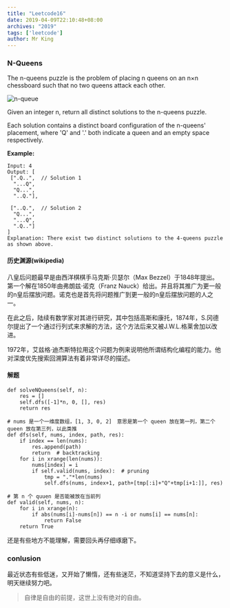 ```yaml
---
title: "Leetcode16"
date: 2019-04-09T22:10:48+08:00
archives: "2019"
tags: ['leetcode']
author: Mr King
---
```


### N-Queens

The n-queens puzzle is the problem of placing n queens on an n×n chessboard such that no two queens attack each other.

![n-queue](https://assets.leetcode.com/uploads/2018/10/12/8-queens.png)

Given an integer n, return all distinct solutions to the n-queens puzzle.

Each solution contains a distinct board configuration of the n-queens' placement, where 'Q' and '.' both indicate a queen and an empty space respectively.

**Example:**

```
Input: 4
Output: [
 [".Q..",  // Solution 1
  "...Q",
  "Q...",
  "..Q."],

 ["..Q.",  // Solution 2
  "Q...",
  "...Q",
  ".Q.."]
]
Explanation: There exist two distinct solutions to the 4-queens puzzle as shown above.
```

#### 历史渊源(wikipedia)

八皇后问题最早是由西洋棋棋手马克斯·贝瑟尔（Max Bezzel）于1848年提出。第一个解在1850年由弗朗兹·诺克（Franz Nauck）给出。并且将其推广为更一般的n皇后摆放问题。诺克也是首先将问题推广到更一般的n皇后摆放问题的人之一。

在此之后，陆续有数学家对其进行研究，其中包括高斯和康托，1874年，S.冈德尔提出了一个通过行列式来求解的方法，这个方法后来又被J.W.L.格莱舍加以改进。

1972年，艾兹格·迪杰斯特拉用这个问题为例来说明他所谓结构化编程的能力。他对深度优先搜索回溯算法有着非常详尽的描述。

#### 解题


```
def solveNQueens(self, n):
    res = []
    self.dfs([-1]*n, 0, [], res)
    return res
 
# nums 是一个一维度数组，[1, 3, 0, 2]　意思是第一个 queen 放在第一列，第二个 queen 放在第三列，以此类推
def dfs(self, nums, index, path, res):
    if index == len(nums):
        res.append(path)
        return  # backtracking
    for i in xrange(len(nums)):
        nums[index] = i
        if self.valid(nums, index):  # pruning
            tmp = "."*len(nums)
            self.dfs(nums, index+1, path+[tmp[:i]+"Q"+tmp[i+1:]], res)

# 第 n 个 quuen 是否能被放在当前列
def valid(self, nums, n):
    for i in xrange(n):
        if abs(nums[i]-nums[n]) == n -i or nums[i] == nums[n]:
            return False
    return True
```

还是有些地方不能理解，需要回头再仔细琢磨下。

### conlusion

最近状态有些低迷，又开始了懒惰，还有些迷茫，不知道坚持下去的意义是什么，明天继续努力吧。

> 自律是自由的前提，这世上没有绝对的自由。